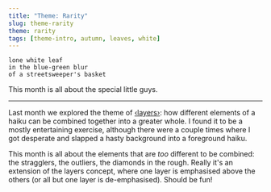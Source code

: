 ```yaml
---
title: "Theme: Rarity"
slug: theme-rarity
theme: rarity
tags: [theme-intro, autumn, leaves, white]
---
```


```
lone white leaf
in the blue-green blur
of a streetsweeper's basket
```

This month is all about the special little guys.

<!--more-->

---

Last month we explored the theme of [‹layers›][1]: how different elements of a haiku can be combined together into a greater whole. 
I found it to be a mostly entertaining exercise, although there were a couple times where I got desperate and slapped a hasty background into a foreground haiku.

This month is all about the elements that are *too* different to be combined: the stragglers, the outliers, the diamonds in the rough.
Really it's an extension of the layers concept, where one layer is emphasised above the others (or all but one layer is de-emphasised).
Should be fun!


[1]: /theme/layers/

